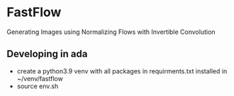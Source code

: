 # FastFlow
Generating Images using Normalizing Flows with Invertible Convolution


## Developing in ada
- create a python3.9 venv with all packages in requirments.txt installed in ~/venv/fastflow
- source env.sh



